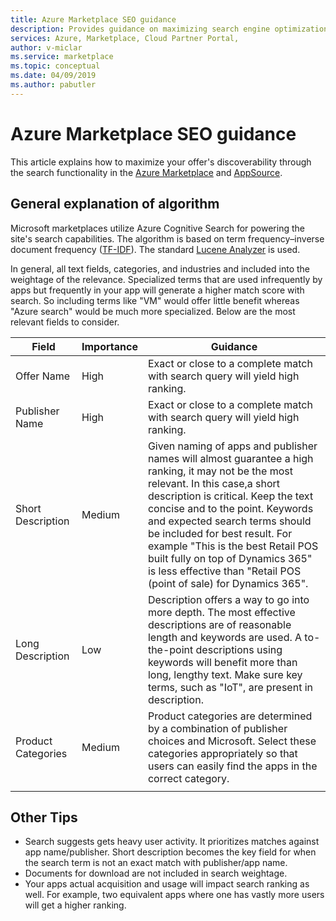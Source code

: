 ```yaml
---
title: Azure Marketplace SEO guidance 
description: Provides guidance on maximizing search engine optimization (SEO).
services: Azure, Marketplace, Cloud Partner Portal, 
author: v-miclar
ms.service: marketplace
ms.topic: conceptual
ms.date: 04/09/2019
ms.author: pabutler
---
```


# Azure Marketplace SEO guidance

This article explains how to maximize your offer's discoverability through the search functionality in the [Azure Marketplace](https://azuremarketplace.microsoft.com) and [AppSource](https://appsource.microsoft.com). 


## General explanation of algorithm

Microsoft marketplaces utilize Azure Cognitive Search for powering the site's search capabilities. The algorithm is based on term frequency–inverse document frequency ([TF-IDF](https://en.wikipedia.org/wiki/Tf–idf)). The standard [Lucene Analyzer](https://lucene.apache.org/core/) is used.

In general, all text fields, categories, and industries and included
into the weightage of the relevance. Specialized terms that are used
infrequently by apps but frequently in your app will generate a higher
match score with search. So including terms like "VM" would offer 
little benefit whereas "Azure search" would be much more specialized.
Below are the most relevant fields to consider.

 
|  Field                   | Importance | Guidance                                                                                            |
|  --------------------    | ----------                   | ---------------                                                                   |
| Offer Name               |  High      | Exact or close to a complete match with search query will yield high ranking.                       |
| Publisher Name           |  High      | Exact or close to a complete match with search query will yield high ranking.                       |
| Short Description        |  Medium    | Given naming of apps and publisher names will almost guarantee a high ranking, it may not be the most relevant. In this case,a short description is critical. Keep the text concise and to the point. Keywords and expected search terms should be included for best result.  For example "This is the best Retail POS built fully on top of Dynamics 365" is less effective than "Retail POS (point of sale) for Dynamics 365".  | 
| Long Description         |  Low       | Description offers a way to go into more depth. The most effective descriptions are of reasonable length and keywords are used.  A to-the-point descriptions using keywords will benefit more than long, lengthy text. Make sure key terms, such as "IoT", are present in description.  |
| Product Categories       | Medium     |  Product categories are determined by a combination of publisher choices and Microsoft. Select these categories appropriately so that users can easily find the apps in the correct category. |
|  |  |  |


## Other Tips

-   Search suggests gets heavy user activity. It prioritizes matches
    against app name/publisher. Short description becomes the key field
    for when the search term is not an exact match with publisher/app
    name.
-   Documents for download are not included in search weightage.
-   Your apps actual acquisition and usage will impact search ranking as
    well. For example, two equivalent apps where one has vastly more users
    will get a higher ranking.
